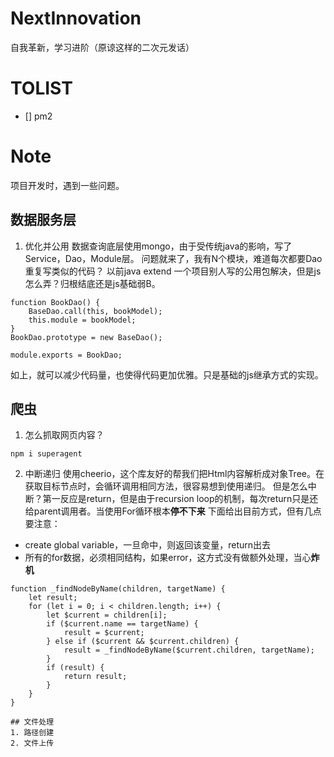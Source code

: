 # NextInnovation
自我革新，学习进阶（原谅这样的二次元发话）

# TOLIST
- [] pm2

# Note
项目开发时，遇到一些问题。

## 数据服务层
1. 优化并公用
数据查询底层使用mongo，由于受传统java的影响，写了Service，Dao，Module层。
问题就来了，我有N个模块，难道每次都要Dao重复写类似的代码？
以前java extend 一个项目别人写的公用包解决，但是js怎么弄？归根结底还是js基础弱B。
````
function BookDao() {
    BaseDao.call(this, bookModel);
    this.module = bookModel;
}
BookDao.prototype = new BaseDao();

module.exports = BookDao;
````
如上，就可以减少代码量，也使得代码更加优雅。只是基础的js继承方式的实现。

## 爬虫
1. 怎么抓取网页内容？
````
npm i superagent
````

2. 中断递归
使用cheerio，这个库友好的帮我们把Html内容解析成对象Tree。在获取目标节点时，会循环调用相同方法，很容易想到使用递归。
但是怎么中断？第一反应是return，但是由于recursion loop的机制，每次return只是还给parent调用者。当使用For循环根本**停不下来**
下面给出目前方式，但有几点要注意：
- create global variable，一旦命中，则返回该变量，return出去
- 所有的for数据，必须相同结构，如果error，这方式没有做额外处理，当心**炸机**
````
function _findNodeByName(children, targetName) {
    let result;
    for (let i = 0; i < children.length; i++) {
        let $current = children[i];
        if ($current.name == targetName) {
            result = $current;
        } else if ($current && $current.children) {
            result = _findNodeByName($current.children, targetName);
        }
        if (result) {
            return result;
        }
    }
}

## 文件处理
1. 路径创建
2. 文件上传
````